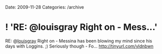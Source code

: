 Date: 2009-11-28
Categories: /archive

# ! 'RE: @louisgray Right on - Mess...'

RE: @<a href="http://twitter.com/louisgray" class="aktt_username">louisgray</a> Right on - Messina has been blowing my mind since his days with Loggins. ;) Seriously though - Fo… <a href="http://tinyurl.com/yldnbwn" rel="nofollow">http://tinyurl.com/yldnbwn</a>

